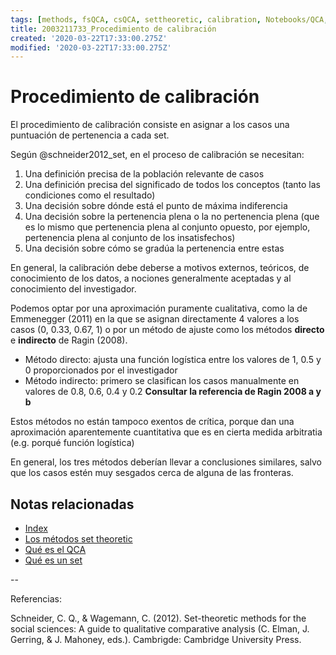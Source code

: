 ```yaml
---
tags: [methods, fsQCA, csQCA, settheoretic, calibration, Notebooks/QCA, Notebooks/methods]
title: 2003211733_Procedimiento de calibración
created: '2020-03-22T17:33:00.275Z'
modified: '2020-03-22T17:33:00.275Z'
---
```


# Procedimiento de calibración

El procedimiento de calibración consiste en asignar a los casos una puntuación de pertenencia a cada set.

Según @schneider2012_set, en el proceso de calibración se necesitan:

1. Una definición precisa de la población relevante de casos
2. Una definición precisa del significado de todos los conceptos (tanto las condiciones como el resultado)
3. Una decisión sobre dónde está el punto de máxima indiferencia
4. Una decisión sobre la pertenencia plena o la no pertenencia plena (que es lo mismo que pertenencia plena al conjunto opuesto, por ejemplo, pertenencia plena al conjunto de los insatisfechos)
5. Una decisión sobre cómo se gradúa la pertenencia entre estas 

En general, la calibración debe deberse a motivos externos, teóricos, de conocimiento de los datos, a nociones generalmente aceptadas y al conocimiento del investigador.

Podemos optar por una aproximación puramente cualitativa, como la de Emmenegger (2011) en la que se asignan directamente 4 valores a los casos (0, 0.33, 0.67, 1) o por un método de ajuste como los métodos **directo** e **indirecto** de Ragin (2008).

- Método directo: ajusta una función logística entre los valores de 1, 0.5 y 0 proporcionados por el investigador
- Método indirecto: primero se clasifican los casos manualmente en valores de 0.8, 0.6, 0.4 y 0.2 **Consultar la referencia de Ragin 2008 a y b**

Estos métodos no están tampoco exentos de crítica, porque dan una aproximación aparentemente cuantitativa que es en cierta medida arbitratia (e.g. porqué función logística)

En general, los tres métodos deberían llevar a conclusiones similares, salvo que los casos estén muy sesgados cerca de alguna de las fronteras.

## Notas relacionadas

- [Index](_2003101705_index.md)
- [Los métodos set theoretic](2003212003_set_theoretic_methods.md)
- [Qué es el QCA](2003212024_qca_descripcion.md)
- [Qué es un set](2003221713_setdefinition_qca.md)

--

Referencias:

Schneider, C. Q., & Wagemann, C. (2012). Set-theoretic methods for the social sciences: A guide to qualitative comparative analysis (C. Elman, J. Gerring, & J. Mahoney, eds.). Cambrigde: Cambridge University Press.
